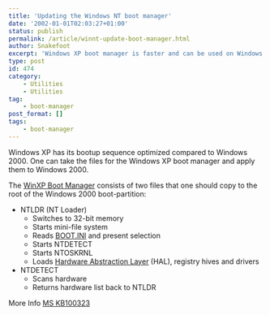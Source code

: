 ```yaml
---
title: 'Updating the Windows NT boot manager'
date: '2002-01-01T02:03:27+01:00'
status: publish
permalink: /article/winnt-update-boot-manager.html
author: Snakefoot
excerpt: 'Windows XP boot manager is faster and can be used on Windows 2000.'
type: post
id: 474
category:
    - Utilities
    - Utilities
tag:
    - boot-manager
post_format: []
tags:
    - boot-manager
---
```

Windows XP has its bootup sequence optimized compared to Windows 2000. One can take the files for the Windows XP boot manager and apply them to Windows 2000.  
  
 The [WinXP Boot Manager](http://smallvoid.orgfree.com/?file=xp_boot.zip) consists of two files that one should copy to the root of the Windows 2000 boot-partition:

- NTLDR (NT Loader) 
  - Switches to 32-bit memory
  - Starts mini-file system
  - Reads [BOOT.INI](/article/winnt-boot-ini.html) and present selection
  - Starts NTDETECT
  - Starts NTOSKRNL
  - Loads [Hardware Abstraction Layer](/article/winnt-hardware-abstraction-layer.html) (HAL), registry hives and drivers
- NTDETECT 
  - Scans hardware
  - Returns hardware list back to NTLDR
 
 More Info [MS KB100323](http://support.microsoft.com/kb/100323 "Intel x86-Based System Boot Sequence and Files [Q100323]")  